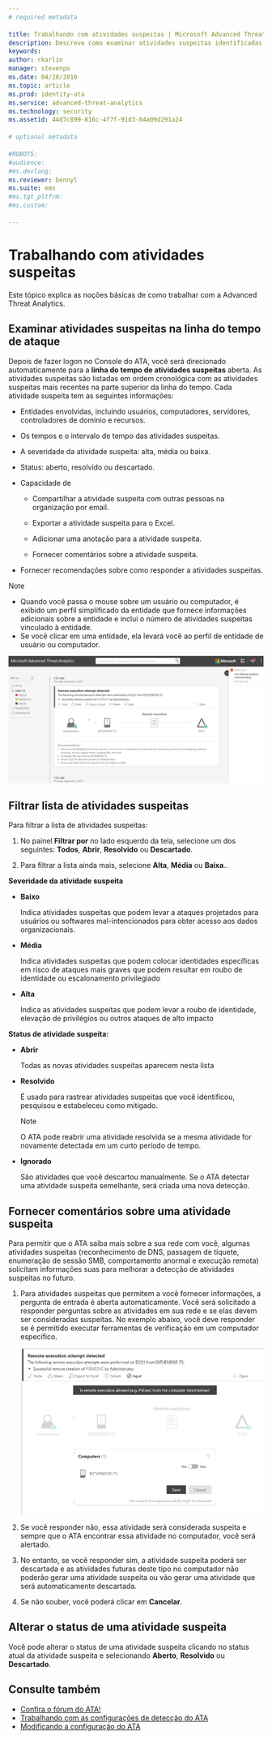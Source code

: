 ```yaml
---
# required metadata

title: Trabalhando com atividades suspeitas | Microsoft Advanced Threat Analytics
description: Descreve como examinar atividades suspeitas identificadas pelo ATA
keywords:
author: rkarlin
manager: stevenpo
ms.date: 04/28/2016
ms.topic: article
ms.prod: identity-ata
ms.service: advanced-threat-analytics
ms.technology: security
ms.assetid: 44d7c899-816c-4f7f-91d3-84a09d291a24

# optional metadata

#ROBOTS:
#audience:
#ms.devlang:
ms.reviewer: bennyl
ms.suite: ems
#ms.tgt_pltfrm:
#ms.custom:

---
```


# Trabalhando com atividades suspeitas
Este tópico explica as noções básicas de como trabalhar com a Advanced Threat Analytics.

## Examinar atividades suspeitas na linha do tempo de ataque
Depois de fazer logon no Console do ATA, você será direcionado automaticamente para a **linha do tempo de atividades suspeitas** aberta. As atividades suspeitas são listadas em ordem cronológica com as atividades suspeitas mais recentes na parte superior da linha do tempo.
Cada atividade suspeita tem as seguintes informações:

-   Entidades envolvidas, incluindo usuários, computadores, servidores, controladores de domínio e recursos.

-   Os tempos e o intervalo de tempo das atividades suspeitas.

-   A severidade da atividade suspeita: alta, média ou baixa.

-   Status: aberto, resolvido ou descartado.

-   Capacidade de

    -   Compartilhar a atividade suspeita com outras pessoas na organização por email.

    -   Exportar a atividade suspeita para o Excel.

    -   Adicionar uma anotação para a atividade suspeita.

    -   Fornecer comentários sobre a atividade suspeita.

-   Fornecer recomendações sobre como responder a atividades suspeitas.

> [!NOTE]
> -   Quando você passa o mouse sobre um usuário ou computador, é exibido um perfil simplificado da entidade que fornece informações adicionais sobre a entidade e inclui o número de atividades suspeitas vinculado à entidade.
> -   Se você clicar em uma entidade, ela levará você ao perfil de entidade de usuário ou computador.

![Imagem da linha do tempo das atividades suspeitas do ATA](media/ATA-Suspicious-Activity-Timeline.JPG)

## Filtrar lista de atividades suspeitas
Para filtrar a lista de atividades suspeitas:

1.  No painel **Filtrar por** no lado esquerdo da tela, selecione um dos seguintes: **Todos**, **Abrir**, **Resolvido** ou **Descartado**.

2.  Para filtrar a lista ainda mais, selecione **Alta**, **Média** ou **Baixa**..

**Severidade da atividade suspeita**

-   **Baixo**

    Indica atividades suspeitas que podem levar a ataques projetados para usuários ou softwares mal-intencionados para obter acesso aos dados organizacionais.

-   **Média**

    Indica atividades suspeitas que podem colocar identidades específicas em risco de ataques mais graves que podem resultar em roubo de identidade ou escalonamento privilegiado

-   **Alta**

    Indica as atividades suspeitas que podem levar a roubo de identidade, elevação de privilégios ou outros ataques de alto impacto

**Status de atividade suspeita:**

-   **Abrir**

    Todas as novas atividades suspeitas aparecem nesta lista

-   **Resolvido**

    É usado para rastrear atividades suspeitas que você identificou, pesquisou e estabeleceu como mitigado.

    > [!NOTE]
    > O ATA pode reabrir uma atividade resolvida se a mesma atividade for novamente detectada em um curto período de tempo.

-   **Ignorado**

    São atividades que você descartou manualmente. Se o ATA detectar uma atividade suspeita semelhante, será criada uma nova detecção.

## Fornecer comentários sobre uma atividade suspeita
Para permitir que o ATA saiba mais sobre a sua rede com você, algumas atividades suspeitas (reconhecimento de DNS, passagem de tíquete, enumeração de sessão SMB, comportamento anormal e execução remota) solicitam informações suas para melhorar a detecção de atividades suspeitas no futuro.

1.  Para atividades suspeitas que permitem a você fornecer informações, a pergunta de entrada é aberta automaticamente. Você será solicitado a responder perguntas sobre as atividades em sua rede e se elas devem ser consideradas suspeitas. No exemplo abaixo, você deve responder se é permitido executar ferramentas de verificação em um computador específico.

    ![O ATA fornece informações para uma imagem de atividades suspeitas](media/ATA-Input.JPG)

2.  Se você responder não, essa atividade será considerada suspeita e sempre que o ATA encontrar essa atividade no computador, você será alertado.

3.  No entanto, se você responder sim, a atividade suspeita poderá ser descartada e as atividades futuras deste tipo no computador não poderão gerar uma atividade suspeita ou vão gerar uma atividade que será automaticamente descartada.

4.  Se não souber, você poderá clicar em **Cancelar**.

## Alterar o status de uma atividade suspeita
Você pode alterar o status de uma atividade suspeita clicando no status atual da atividade suspeita e selecionando **Aberto**, **Resolvido** ou **Descartado**.

## Consulte também
- [Confira o fórum do ATA!](https://social.technet.microsoft.com/Forums/security/en-US/home?forum=mata)
- [Trabalhando com as configurações de detecção do ATA](working-with-detection-settings.md)
- [Modificando a configuração do ATA](modifying-ata-configuration.md)


<!--HONumber=May16_HO1-->


